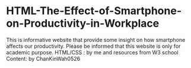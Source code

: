 # HTML-The-Effect-of-Smartphone-on-Productivity-in-Workplace
This is informative website that provide some insight on how smartphone affects our productivity.
Please be informed that this website is only for academic purpose.
HTML/CSS : by me and resources from W3 school
Content: by ChanKinWah0526
